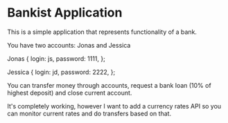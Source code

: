 # Bankist Application

This is a simple application that represents functionality of a bank.

You have two accounts: Jonas and Jessica

Jonas {
    login: js,
    password: 1111,
   };
   
Jessica {
    login: jd,
    password: 2222,
   };
   
You can transfer money through accounts, request a bank loan (10% of highest deposit) and close current account.

It's completely working, however I want to add a currency rates API so you can monitor current rates and do transfers based on that. 
